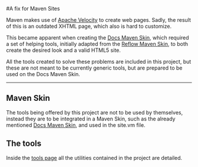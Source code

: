 #A fix for Maven Sites

Maven makes use of [Apache Velocity][velocity] to create web pages. Sadly, the result of this is an outdated XHTML page, which also is hard to customize.

This became apparent when creating the [Docs Maven Skin][docs-skin], which required a set of helping tools, initially adapted from the [Reflow Maven Skin][reflow], to both create the desired look and a valid HTML5 site.

All the tools created to solve these problems are included in this project, but these are not meant to be currently generic tools, but are prepared to be used on the Docs Maven Skin.

---

## Maven Skin

The tools being offered by this project are not to be used by themselves, instead they are to be integrated in a Maven Skin, such as the already mentioned [Docs Maven Skin][docs-skin], and used in the site.vm file.

## The tools

Inside the [tools page][tools] all the utilities contained in the project are detailed.


[docs-skin]: https://github.com/Bernardo-MG/docs-maven-skin
[reflow]: http://andriusvelykis.github.io/reflow-maven-skin/
[velocity]: http://velocity.apache.org/

[tools]: ./tools.html